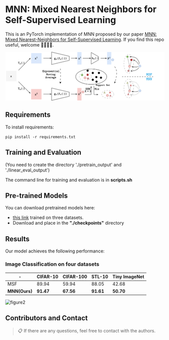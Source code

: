 # MNN: Mixed Nearest Neighbors for Self-Supervised Learning

This is an PyTorch implementation of MNN proposed by our paper [MNN: Mixed Nearest-Neighbors for Self-Supervised Learning](https://arxiv.org/abs/2311.00562). If you find this repo useful, welcome 🌟🌟🌟✨.

![figure1](./figures/mnn.png "MNN_overview")


## Requirements
To install requirements:
 ```setup
pip install -r requirements.txt
 ```

## Training and Evaluation
(You need to create the directory './pretrain_output' and './linear_eval_output')

The command line for training and evaluation is in **scripts.sh**

## Pre-trained Models

You can download pretrained models here:

- [this link](https://drive.google.com/drive/folders/1yw1NHU12aMdW5huIOstdvIk819HHQD8j?usp=sharing) trained on three datasets.
- Download and place in the **"./checkpoints"** directory

## Results

Our model achieves the following performance:

### Image Classification on four datasets

| -             | CIFAR-10  | CIFAR-100 | STL-10    | Tiny ImageNet |
|---------------|-----------|-----------|-----------|---------------|
| MSF           | 89.94     | 59.94     | 88.05     | 42.68         |
| **MNN(Ours)** | **91.47** | **67.56** | **91.61** | **50.70**     |

![figure2](./figures/t_sne.png "t_sne")

## Contributors and Contact
>📋  If there are any questions, feel free to contact with the authors.
